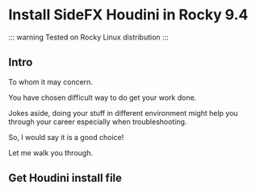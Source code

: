 # Install SideFX Houdini in Rocky 9.4

::: warning
Tested on Rocky Linux distribution
:::


## Intro

To whom it may concern.

You have chosen difficult way to do get your work done.

Jokes aside, doing your stuff in different environment might help you through your career especially when
troubleshooting. 

So, I would say it is a good choice!

Let me walk you through.


## Get Houdini install file